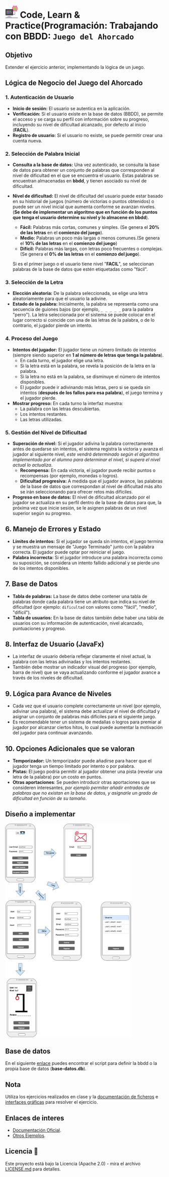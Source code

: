 # <img src=../../../../../../images/computer.png width="40"> Code, Learn & Practice(Programación: Trabajando con BBDD: `Juego del Ahorcado`

## Objetivo

Extender el ejercicio anterior, implementando la lógica de un juego.

## Lógica de Negocio del Juego del Ahorcado

### 1. Autenticación de Usuario

- **Inicio de sesión:** El usuario se autentica en la aplicación.
- **Verificación:** Si el usuario existe en la base de datos (BBDD), se permite el acceso y se carga su perfil con información sobre su progreso, incluyendo su nivel de dificultad alcanzado, por defecto al inicio (**FACIL**).
- **Registro de usuario:** Si el usuario no existe, se puede permitir crear una cuenta nueva.

### 2. Selección de Palabra Inicial

- **Consulta a la base de datos:** Una vez autenticado, se consulta la base de datos para obtener un conjunto de palabras que corresponden al nivel de dificultad en el que se encuentra el usuario. Estas palabras se encuentran almacenadas en **bbdd**, y tienen asociado su nivel de dificultad.
- **Nivel de dificultad:** El nivel de dificultad del usuario puede estar basado en su historial de juegos (número de victorias o puntos obtenidos) o puede ser un nivel inicial que aumenta conforme se avanzan niveles. (**Se debe de implementar un algoritmo que en función de los puntos que tenga el usuario determine su nivel y lo almacene en bbdd**).
  - **Fácil:** Palabras más cortas, comunes y simples. (Se genera el **20% de las letras** en el **comienzo del juego**).
  - **Medio:** Palabras un poco más largas o menos comunes.(Se genera el **10% de las letras** en el **comienzo del juego**)
  - **Difícil:** Palabras más largas, con letras poco frecuentes o complejas.(Se genera el **0% de las letras** en el **comienzo del juego**).
  
  Si es el primer juego o el usuario tiene nivel "**FACIL**", se seleccionan palabras de la base de datos que estén etiquetadas como "fácil".

### 3. Selección de la Letra

- **Elección aleatoria:** De la palabra seleccionada, se elige una letra aleatoriamente para que el usuario la adivine.
- **Estado de la palabra:** Inicialmente, la palabra se representa como una secuencia de guiones bajos (por ejemplo, `_ _ _ _ _` para la palabra "perro"). La letra seleccionada por el sistema se puede colocar en el lugar correcto si coincide con una de las letras de la palabra, o de lo contrario, el jugador pierde un intento.

### 4. Proceso del Juego

- **Intentos del jugador:** El jugador tiene un número limitado de intentos (siempre siendo superior en **1 al número de letras que tenga la palabra**).
  - En cada turno, el jugador elige una letra.
  - Si la letra está en la palabra, se revela la posición de la letra en la palabra.
  - Si la letra no está en la palabra, se disminuye el número de intentos disponibles.
  - El jugador puede ir adivinando más letras, pero si se queda sin intentos (**después de los fallos para esa palabra**), el juego termina y el jugador pierde.
- **Mostrar progreso:** En cada turno la interfaz muestra:
  - La palabra con las letras descubiertas.
  - Los intentos restantes.
  - Las letras utilizadas.

### 5. Gestión del Nivel de Dificultad

- **Superación de nivel:** Si el jugador adivina la palabra correctamente antes de quedarse sin intentos, el sistema registra la victoria y avanza el jugador al siguiente nivel, *este vendrá determinado según el algoritmo implementado por el alumno para determinar el nivel, si supera el nivel actual lo actualiza*.
  - **Recompensa:** En cada victoria, el jugador puede recibir puntos o recompensas (por ejemplo, monedas o logros).
  - **Dificultad progresiva:** A medida que el jugador avance, las palabras de la base de datos que correspondan al nivel de dificultad más alto se irán seleccionando para ofrecer retos más difíciles.
- **Progreso en base de datos:** El nivel de dificultad alcanzado por el jugador se actualiza en su perfil dentro de la base de datos para que, la próxima vez que inicie sesión, se le asignen palabras de un nivel superior según su progreso.

## 6. Manejo de Errores y Estado

- **Límites de intentos:** Si el jugador se queda sin intentos, el juego termina y se muestra un mensaje de "Juego Terminado" junto con la palabra correcta. El jugador puede optar por reiniciar el juego.
- **Palabra incorrecta:** Si el jugador introduce una palabra incorrecta como su suposición, se considera un intento fallido adicional y se pierde uno de los intentos disponibles.

## 7. Base de Datos

- **Tabla de palabras:** La base de datos debe contener una tabla de palabras donde cada palabra tiene un atributo que indica su nivel de dificultad (por ejemplo: `dificultad` con valores como "fácil", "medio", "difícil").
- **Tabla de usuarios:** En la base de datos también debe haber una tabla de usuarios con su información de autenticación, nivel alcanzado, puntuaciones y progreso.

## 8. Interfaz de Usuario (JavaFx)

- La interfaz de usuario debería reflejar claramente el nivel actual, la palabra con las letras adivinadas y los intentos restantes.
- También debe mostrar un indicador visual del progreso (por ejemplo, barra de nivel) que se vaya actualizando conforme el jugador avance a través de los niveles de dificultad.

## 9. Lógica para Avance de Niveles

- Cada vez que el usuario complete correctamente un nivel (por ejemplo, adivinar una palabra), el sistema debe actualizar el nivel de dificultad y asignar un conjunto de palabras más difíciles para el siguiente juego.
- Es recomendable tener un sistema de medallas o logros para premiar al jugador por alcanzar ciertos hitos, lo cual puede aumentar la motivación del jugador para continuar avanzando.

## 10. Opciones Adicionales que se valoran

- **Temporizador:** Un temporizador puede añadirse para hacer que el jugador tenga un tiempo limitado por intento o por palabra.
- **Pistas:** El juego podría permitir al jugador obtener una pista (revelar una letra de la palabra) por un costo en puntos.
- **Otras aportaciones**: Se pueden introducir otras aportaciones que se consideren interesantes, *por ejemplo permiter añadir entradas de palabras que no existan en la base de datos, y asignarle un grado de dificultad en función de su tamaño*.

## Diseño a implementar

<img src=images/mooks-juego-2.drawio.png width="400">

## Base de datos

En el siguiente [enlace](sql/script-letters.sql) puedes encontrar el script para definir la bbdd o la propia base de datos (**base-datos.db**).

## Nota

Utiliza los ejercicios realizados en clase y la [documentación de ficheros](https://github.com/jpexposito/code-learn/blob/main/primero/pro/unidades/unidad-4/MANEJO-FICHEROS-JAVA.md) e [interfaces gráficas](https://github.com/jpexposito/code-learn/tree/main/primero/pro/unidades/unidad-5) para resolver el ejercicio.

## Enlaces de interes

- [Documentación Oficial](https://docs.oracle.com/javase/8/javafx/graphics-tutorial/canvas.htm).
- [Otros Ejemplos](https://www.geeksforgeeks.org/javafx-canvas-class/).

## Licencia 📄

Este proyecto está bajo la Licencia (Apache 2.0) - mira el archivo [LICENSE.md]([../../../LICENSE.md](https://github.com/jpexposito/code-learn-practice/blob/main/LICENSE)) para detalles.
